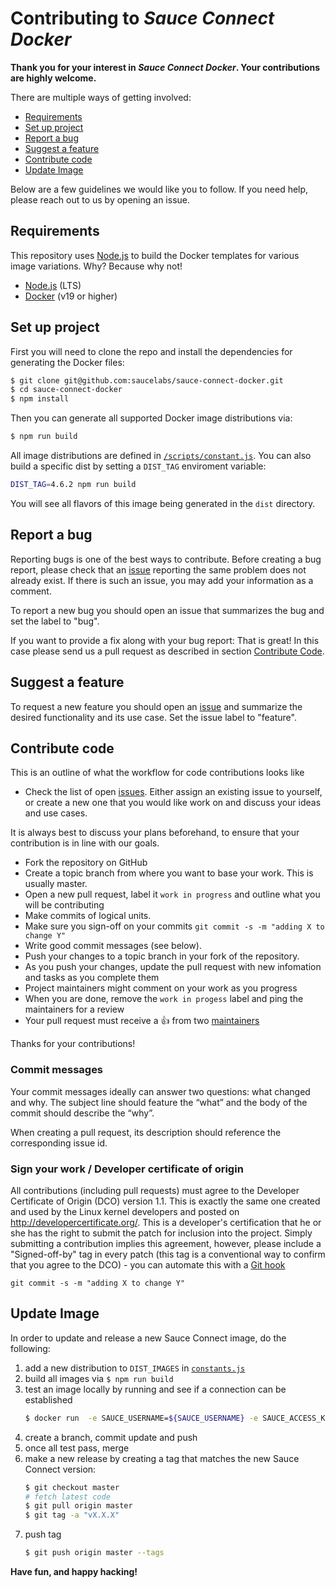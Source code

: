 # Contributing to _Sauce Connect Docker_

**Thank you for your interest in _Sauce Connect Docker_. Your contributions are highly welcome.**

There are multiple ways of getting involved:

- [Requirements](#requirements)
- [Set up project](#set-up-project)
- [Report a bug](#report-a-bug)
- [Suggest a feature](#suggest-a-feature)
- [Contribute code](#contribute-code)
- [Update Image](#update-image)

Below are a few guidelines we would like you to follow.
If you need help, please reach out to us by opening an issue.

## Requirements

This repository uses [Node.js](https://nodejs.org/en/) to build the Docker templates for various image variations. Why? Because why not!

- [Node.js](https://nodejs.org/en/) (LTS)
- [Docker](https://www.docker.com/) (v19 or higher)

## Set up project

First you will need to clone the repo and install the dependencies for generating the Docker files:

```sh
$ git clone git@github.com:saucelabs/sauce-connect-docker.git
$ cd sauce-connect-docker
$ npm install
```

Then you can generate all supported Docker image distributions via:

```sh
$ npm run build
```

All image distributions are defined in [`/scripts/constant.js`](https://github.com/saucelabs/sauce-connect-docker/blob/5591268e7ce7f00a7cf8bf82846ba065f30fbdb1/scripts/constants.js#L5). You can also build a specific dist by setting a `DIST_TAG` enviroment variable:

```sh
DIST_TAG=4.6.2 npm run build
```

You will see all flavors of this image being generated in the `dist` directory.

## Report a bug 
Reporting bugs is one of the best ways to contribute. Before creating a bug report, please check that an [issue](/issues) reporting the same problem does not already exist. If there is such an issue, you may add your information as a comment.

To report a new bug you should open an issue that summarizes the bug and set the label to "bug".

If you want to provide a fix along with your bug report: That is great! In this case please send us a pull request as described in section [Contribute Code](#contribute-code).

## Suggest a feature
To request a new feature you should open an [issue](../../issues/new) and summarize the desired functionality and its use case. Set the issue label to "feature".  

## Contribute code
This is an outline of what the workflow for code contributions looks like

- Check the list of open [issues](../../issues). Either assign an existing issue to yourself, or 
create a new one that you would like work on and discuss your ideas and use cases. 

It is always best to discuss your plans beforehand, to ensure that your contribution is in line with our goals.

- Fork the repository on GitHub
- Create a topic branch from where you want to base your work. This is usually master.
- Open a new pull request, label it `work in progress` and outline what you will be contributing
- Make commits of logical units.
- Make sure you sign-off on your commits `git commit -s -m "adding X to change Y"` 
- Write good commit messages (see below).
- Push your changes to a topic branch in your fork of the repository.
- As you push your changes, update the pull request with new infomation and tasks as you complete them
- Project maintainers might comment on your work as you progress
- When you are done, remove the `work in progess` label and ping the maintainers for a review
- Your pull request must receive a :thumbsup: from two [maintainers](MAINTAINERS)

Thanks for your contributions!

### Commit messages
Your commit messages ideally can answer two questions: what changed and why. The subject line should feature the “what” and the body of the commit should describe the “why”.  

When creating a pull request, its description should reference the corresponding issue id.

### Sign your work / Developer certificate of origin
All contributions (including pull requests) must agree to the Developer Certificate of Origin (DCO) version 1.1. This is exactly the same one created and used by the Linux kernel developers and posted on http://developercertificate.org/. This is a developer's certification that he or she has the right to submit the patch for inclusion into the project. Simply submitting a contribution implies this agreement, however, please include a "Signed-off-by" tag in every patch (this tag is a conventional way to confirm that you agree to the DCO) - you can automate this with a [Git hook](https://stackoverflow.com/questions/15015894/git-add-signed-off-by-line-using-format-signoff-not-working)

```
git commit -s -m "adding X to change Y"
```

## Update Image

In order to update and release a new Sauce Connect image, do the following:

1. add a new distribution to `DIST_IMAGES` in [`constants.js`](https://github.com/saucelabs/sauce-connect-docker/blob/master/scripts/constants.js)
1. build all images via `$ npm run build`
1. test an image locally by running and see if a connection can be established
   ```sh
   $ docker run  -e SAUCE_USERNAME=${SAUCE_USERNAME} -e SAUCE_ACCESS_KEY=${SAUCE_ACCESS_KEY} --network "host" -it saucelabs/sauce-connect:latest
   ```
1. create a branch, commit update and push
1. once all test pass, merge
1. make a new release by creating a tag that matches the new Sauce Connect version:
   ```sh
   $ git checkout master
   # fetch latest code
   $ git pull origin master
   $ git tag -a "vX.X.X"
   ```
1. push tag
   ```sh
   $ git push origin master --tags
   ```

**Have fun, and happy hacking!**
